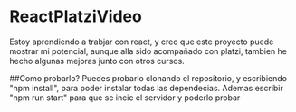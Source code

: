 # ReactPlatziVideo
Estoy aprendiendo a trabjar con react, y creo que este proyecto puede mostrar mi potencial, aunque alla sido acompañado con platzi, tambien he hecho algunas mejoras junto con otros cursos.

##Como probarlo?
Puedes probarlo clonando el repositorio, y escribiendo "npm install", para poder instalar todas las dependecias. Ademas escribir "npm run start" para que se incie el servidor y poderlo probar
